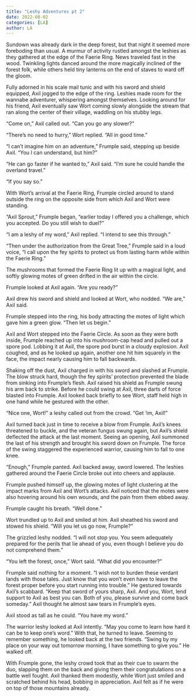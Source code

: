 ```yaml
---
title: "Leshy Adventures pt 2"
date: 2022-08-02
categories: [LA]
author: LA
---
```


Sundown was already dark in the deep forest, but that night it seemed more foreboding than usual. A murmur of activity rustled amongst the leshies as they gathered at the edge of the Faerie Ring. News traveled fast in the wood. Twinkling lights danced around the more magically inclined of the forest folk, while others held tiny lanterns on the end of staves to ward off the gloom.

Fully adorned in his scale mail tunic and with his sword and shield equipped, Axil jogged to the edge of the ring. Leshies made room for the wannabe adventurer, whispering amongst themselves. Looking around for his friend, Axil eventually saw Wort coming slowly alongside the stream that ran along the center of their village, waddling on his stubby legs.

“Come on,” Axil called out. “Can you go any slower?”

“There’s no need to hurry,” Wort replied. “All in good time.”

“I can’t imagine him on an adventure,” Frumple said, stepping up beside Axil. “You I can understand, but him?”

“He can go faster if he wanted to,” Axil said. “I’m sure he could handle the overland travel.”

“If you say so.”

With Wort’s arrival at the Faerie Ring, Frumple circled around to stand outside the ring on the opposite side from which Axil and Wort were standing.

“Axil Sprout,” Frumple began, “earlier today I offered you a challenge, which you accepted. Do you still wish to duel?”

“I am a leshy of my word,” Axil replied. “I intend to see this through.”

“Then under the authorization from the Great Tree,” Frumple said in a loud voice, “I call upon the fey spirits to protect us from lasting harm while within the Faerie Ring.”

The mushrooms that formed the Faerie Ring lit up with a magical light, and softly glowing motes of green drifted in the air within the circle.

Frumple looked at Axil again. “Are you ready?”

Axil drew his sword and shield and looked at Wort, who nodded. “We are,” Axil said.

Frumple stepped into the ring, his body attracting the motes of light which gave him a green glow. “Then let us begin.”

Axil and Wort stepped into the Faerie Circle. As soon as they were both inside, Frumple reached up into his mushroom-cap head and pulled out a spore pod. Lobbing it at Axil, the spore pod burst in a cloudy explosion. Axil coughed, and as he looked up again, another one hit him squarely in the face, the impact nearly causing him to fall backwards.

Shaking off the dust, Axil charged in with his sword and slashed at Frumple. The blow struck hard, though the fey spirits’ protection prevented the blade from sinking into Frumple’s flesh. Axil raised his shield as Frumple swung his arm back to strike. Before he could swing at Axil, three darts of force blasted into Frumple. Axil looked back briefly to see Wort, staff held high in one hand while he gestured with the other.

“Nice one, Wort!” a leshy called out from the crowd. “Get ‘im, Axil!”

Axil turned back just in time to receive a blow from Frumple. Axil’s knees threatened to buckle, and the veteran fungus swung again, but Axil’s shield deflected the attack at the last moment. Seeing an opening, Axil summoned the last of his strength and brought his sword down on Frumple. The force of the swing staggered the experienced warrior, causing him to fall to one knee.

“Enough,” Frumple panted. Axil backed away, sword lowered. The leshies gathered around the Faerie Circle broke out into cheers and applause.

Frumple pushed himself up, the glowing motes of light clustering at the impact marks from Axil and Wort’s attacks. Axil noticed that the motes were also hovering around his own wounds, and the pain from them ebbed away.

Frumple caught his breath. “Well done.”

Wort trundled up to Axil and smiled at him. Axil sheathed his sword and stowed his shield. “Will you let us go now, Frumple?”

The grizzled leshy nodded. “I will not stop you. You seem adequately prepared for the perils that lie ahead of you, even though I believe you do not comprehend them.”

“You left the forest, once,” Wort said. “What did you encounter?”

Frumple said nothing for a moment. “I wish not to burden these verdant lands with those tales. Just know that you won’t even have to leave the forest proper before you start running into trouble.” He gestured towards Axil’s scabbard. “Keep that sword of yours sharp, Axil. And you, Wort, lend support to Axil as best you can. Both of you, please survive and come back someday.” Axil thought he almost saw tears in Frumple’s eyes.

Axil stood as tall as he could. “You have my word.”

The warrior leshy looked at Axil intently. “May you come to learn how hard it can be to keep one’s word.” With that, he turned to leave. Seeming to remember something, he looked back at the two friends. “Swing by my place on your way out tomorrow morning, I have something to give you.” He walked off.

With Frumple gone, the leshy crowd took that as their cue to swarm the duo, slapping them on the back and giving them their congratulations on a battle well fought. Axil thanked them modestly, while Wort just smiled and scratched behind his head, bobbing in appreciation. Axil felt as if he were on top of those mountains already.
